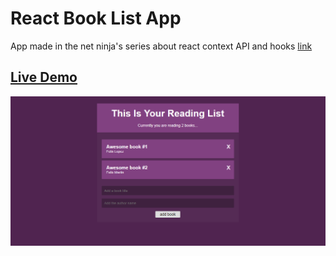 # React Book List App

App made in the net ninja's series about react context API and hooks [link](https://www.youtube.com/watch?v=6RhOzQciVwI&list=PL4cUxeGkcC9hNokByJilPg5g9m2APUePI)

## [Live Demo](https://fxbooklistapp.netlify.com/)

![thumbnail](thumbnail.png)
